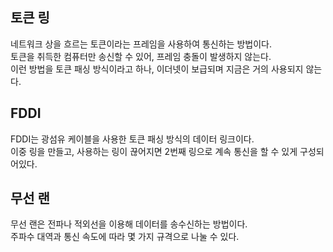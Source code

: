 ## 토큰 링

네트워크 상을 흐르는 토큰이라는 프레임을 사용하여 통신하는 방법이다.  
토큰을 취득한 컴퓨터만 송신할 수 있어, 프레임 충돌이 발생하지 않는다.  
이런 방법을 토큰 패싱 방식이라고 하나, 이더넷이 보급되며 지금은 거의 사용되지 않는다.

## FDDI

FDDI는 광섬유 케이블을 사용한 토큰 패싱 방식의 데이터 링크이다.  
이중 링을 만들고, 사용하는 링이 끊어지면 2번째 링으로 계속 통신을 할 수 있게 구성되어있다.

## 무선 랜

무선 랜은 전파나 적외선을 이용해 데이터를 송수신하는 방법이다.  
주파수 대역과 통신 속도에 따라 몇 가지 규격으로 나눌 수 있다.
